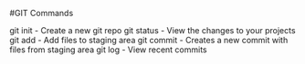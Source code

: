 #GIT Commands

git init - Create a new git repo
git status - View the changes to your projects
git add - Add files to staging area
git commit - Creates a new commit with files from staging area
git log - View recent commits
